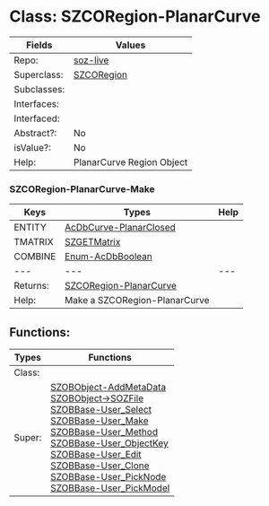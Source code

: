 
# Class:	SZCORegion-PlanarCurve

| Fields | Values |
| --------- | --------- |
| Repo: | [soz-live](/repos/soz-live.html) |
| Superclass: | [SZCORegion](SZCORegion.html) |
| Subclasses: |  |
| Interfaces: |  |
| Interfaced: |  |
| Abstract?: | No |
| isValue?: | No |
| Help: | PlanarCurve Region Object |

### SZCORegion-PlanarCurve-Make

| Keys | Types | Help |
| --------- | --------- | --------- |
| ENTITY | [AcDbCurve-PlanarClosed](AcDbCurve-PlanarClosed.html) |  |
| TMATRIX | [SZGETMatrix](SZGETMatrix.html) |  |
| COMBINE | [Enum-AcDbBoolean](Enum-AcDbBoolean.html) |  |
| --- | --- | --- |
| Returns: | [SZCORegion-PlanarCurve](SZCORegion-PlanarCurve.html) |
| Help: | Make a SZCORegion-PlanarCurve |


## Functions:

| Types | Functions |
| --------- | --------- |
| Class: |  |
| Super: | [SZOBObject-AddMetaData](SZOBObject.html) <br> [SZOBObject->SOZFile](SZOBObject.html) <br> [SZOBBase-User_Select](SZOBBase.html) <br> [SZOBBase-User_Make](SZOBBase.html) <br> [SZOBBase-User_Method](SZOBBase.html) <br> [SZOBBase-User_ObjectKey](SZOBBase.html) <br> [SZOBBase-User_Edit](SZOBBase.html) <br> [SZOBBase-User_Clone](SZOBBase.html) <br> [SZOBBase-User_PickNode](SZOBBase.html) <br> [SZOBBase-User_PickModel](SZOBBase.html) |


